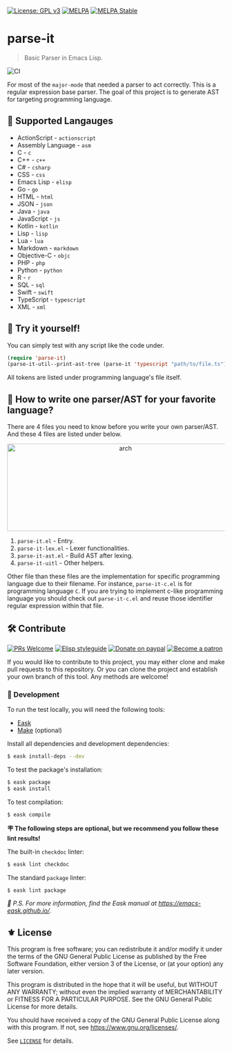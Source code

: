 [![License: GPL v3](https://img.shields.io/badge/License-GPL%20v3-blue.svg)](https://www.gnu.org/licenses/gpl-3.0)
[![MELPA](https://melpa.org/packages/parse-it-badge.svg)](https://melpa.org/#/parse-it)
[![MELPA Stable](https://stable.melpa.org/packages/parse-it-badge.svg)](https://stable.melpa.org/#/parse-it)

# parse-it
> Basic Parser in Emacs Lisp.

![CI](https://github.com/jcs-elpa/parse-it/workflows/CI/badge.svg)

For most of the `major-mode` that needed a parser to act correctly. This is
a regular expression base parser. The goal of this project is to generate AST for
targeting programming language.

## 🔨 Supported Langauges

* ActionScript - `actionscript`
* Assembly Language - `asm`
* C - `c`
* C++ - `c++`
* C# - `csharp`
* CSS - `css`
* Emacs Lisp - `elisp`
* Go - `go`
* HTML - `html`
* JSON - `json`
* Java - `java`
* JavaScript - `js`
* Kotlin - `kotlin`
* Lisp - `lisp`
* Lua - `lua`
* Markdown - `markdown`
* Objective-C - `objc`
* PHP - `php`
* Python - `python`
* R - `r`
* SQL - `sql`
* Swift - `swift`
* TypeScript - `typescript`
* XML - `xml`

## 🔰 Try it yourself!

You can simply test with any script like the code under.

```el
(require 'parse-it)
(parse-it-util--print-ast-tree (parse-it 'typescript "path/to/file.ts"))
```

All tokens are listed under programming language's file itself.

## 💫 How to write one parser/AST for your favorite language?

There are 4 files you need to know before you write your own parser/AST.
And these 4 files are listed under below.

<p align="center">
  <img alt="arch" src="./docs/arch.png" width="532" height="202">
</p>

1. `parse-it.el` - Entry.
2. `parse-it-lex.el` - Lexer functionalities.
3. `parse-it-ast.el` - Build AST after lexing.
4. `parse-it-uitl` - Other helpers.

Other file than these files are the implementation for specific programming
language due to their filename. For instance, `parse-it-c.el` is for programming
language `C`. If you are trying to implement c-like programming language you should check
out `parse-it-c.el` and reuse those identifier regular expression within that
file.

## 🛠️ Contribute

[![PRs Welcome](https://img.shields.io/badge/PRs-welcome-brightgreen.svg)](http://makeapullrequest.com)
[![Elisp styleguide](https://img.shields.io/badge/elisp-style%20guide-purple)](https://github.com/bbatsov/emacs-lisp-style-guide)
[![Donate on paypal](https://img.shields.io/badge/paypal-donate-1?logo=paypal&color=blue)](https://www.paypal.me/jcs090218)
[![Become a patron](https://img.shields.io/badge/patreon-become%20a%20patron-orange.svg?logo=patreon)](https://www.patreon.com/jcs090218)

If you would like to contribute to this project, you may either
clone and make pull requests to this repository. Or you can
clone the project and establish your own branch of this tool.
Any methods are welcome!

### 🔬 Development

To run the test locally, you will need the following tools:

- [Eask](https://emacs-eask.github.io/)
- [Make](https://www.gnu.org/software/make/) (optional)

Install all dependencies and development dependencies:

```sh
$ eask install-deps --dev
```

To test the package's installation:

```sh
$ eask package
$ eask install
```

To test compilation:

```sh
$ eask compile
```

**🪧 The following steps are optional, but we recommend you follow these lint results!**

The built-in `checkdoc` linter:

```sh
$ eask lint checkdoc
```

The standard `package` linter:

```sh
$ eask lint package
```

*📝 P.S. For more information, find the Eask manual at https://emacs-eask.github.io/.*

## ⚜️ License

This program is free software; you can redistribute it and/or modify
it under the terms of the GNU General Public License as published by
the Free Software Foundation, either version 3 of the License, or
(at your option) any later version.

This program is distributed in the hope that it will be useful,
but WITHOUT ANY WARRANTY; without even the implied warranty of
MERCHANTABILITY or FITNESS FOR A PARTICULAR PURPOSE.  See the
GNU General Public License for more details.

You should have received a copy of the GNU General Public License
along with this program.  If not, see <https://www.gnu.org/licenses/>.

See [`LICENSE`](./LICENSE.txt) for details.
